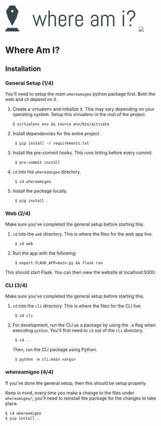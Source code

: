 ![](logo.png)
![](whereami.gif)

# Where Am I?

## Installation

### General Setup (1/4)
You'll need to setup the main `whereamigeo` python package first. Both the web and cli depend on it.
1. Create a virtualenv and initialize it. This may vary depending on your operating system. Setup this virtualenv in the root of the project.

       $ virtualenv env && source env/bin/activate

2. Install dependencies for the entire project.

        $ pip install -r requirements.txt

3. Install the pre-commit hooks. This runs linting before every commit.
        
        $ pre-commit install

3. `cd` into the `whereamigeo` directory.

        $ cd whereamigeo
        
4. Install the package locally.

        $ pip install .


### Web (2/4)
Make sure you've completed the general setup before starting this.

1. `cd` into the `web` directory. This is where the files for the web app live.

        $ cd web

2. Run the app with the following:

        $ export FLASK_APP=main.py && flask run

This should start Flask. You can then view the website at localhost:5000.


### CLI (3/4)
Make sure you've completed the general setup before starting this.

1. `cd` into the `cli` directory. This is where the files for the CLI live.

        $ cd cli
    
    
2. For development, run the CLI as a package by using the `-m` flag when executing `python`. You'll first need to `cd` out of the `cli` directory. 

        $ cd ..
        
    Then, run the CLI package using Python.
    
        $ python -m cli.main <args>

### whereamigeo (4/4)
If you've done the general setup, then this should be setup properly. 

Keep in mind, every time you make a change to the files under `whereamigeo/`, you'll need to reinstall the package for the changes to take place.
        
    $ cd whereamigeo
    $ pip install .
        
